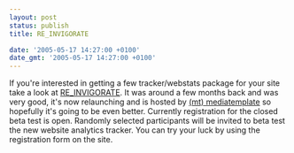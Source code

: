 ```yaml
---
layout: post
status: publish
title: RE_INVIGORATE

date: '2005-05-17 14:27:00 +0100'
date_gmt: '2005-05-17 14:27:00 +0100'
---
```

If you're interested in getting a few tracker/webstats package for your site take a look at <a href="http://www.reinvigorate.net/?time=1116327179" target="_blank">RE_INVIGORATE</a>. 
It was around a few months back and was very good, it's now relaunching and is hosted by <a href="http://www.mediatemple.net/">(mt) mediatemplate</a> so hopefully it's going to be even better.
Currently registration for the closed beta test is open. Randomly selected participants will be invited to beta test the new website analytics tracker. You can try your luck by using the registration form on the site.
